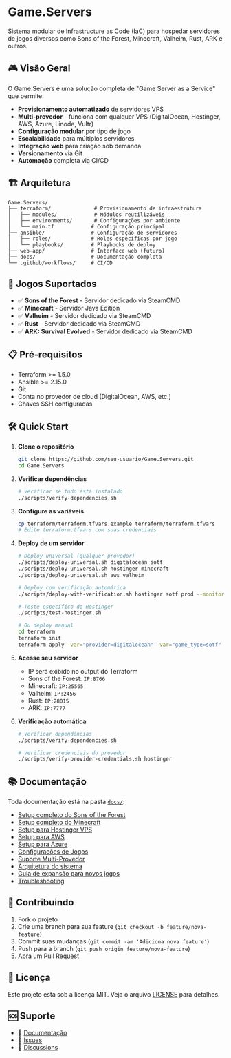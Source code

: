 # Game.Servers

Sistema modular de Infrastructure as Code (IaC) para hospedar servidores de jogos diversos como Sons of the Forest, Minecraft, Valheim, Rust, ARK e outros.

## 🎮 Visão Geral

O Game.Servers é uma solução completa de "Game Server as a Service" que permite:

- **Provisionamento automatizado** de servidores VPS
- **Multi-provedor** - funciona com qualquer VPS (DigitalOcean, Hostinger, AWS, Azure, Linode, Vultr)
- **Configuração modular** por tipo de jogo
- **Escalabilidade** para múltiplos servidores
- **Integração web** para criação sob demanda
- **Versionamento** via Git
- **Automação** completa via CI/CD

## 🏗️ Arquitetura

```
Game.Servers/
├── terraform/              # Provisionamento de infraestrutura
│   ├── modules/            # Módulos reutilizáveis
│   ├── environments/       # Configurações por ambiente
│   └── main.tf            # Configuração principal
├── ansible/               # Configuração de servidores
│   ├── roles/             # Roles específicas por jogo
│   └── playbooks/         # Playbooks de deploy
├── web-app/               # Interface web (futuro)
├── docs/                  # Documentação completa
└── .github/workflows/     # CI/CD
```

## 🚀 Jogos Suportados

- ✅ **Sons of the Forest** - Servidor dedicado via SteamCMD
- ✅ **Minecraft** - Servidor Java Edition
- ✅ **Valheim** - Servidor dedicado via SteamCMD
- ✅ **Rust** - Servidor dedicado via SteamCMD
- ✅ **ARK: Survival Evolved** - Servidor dedicado via SteamCMD

## 📋 Pré-requisitos

- Terraform >= 1.5.0
- Ansible >= 2.15.0
- Git
- Conta no provedor de cloud (DigitalOcean, AWS, etc.)
- Chaves SSH configuradas

## 🛠️ Quick Start

1. **Clone o repositório**
   ```bash
   git clone https://github.com/seu-usuario/Game.Servers.git
   cd Game.Servers
   ```

2. **Verificar dependências**
   ```bash
   # Verificar se tudo está instalado
   ./scripts/verify-dependencies.sh
   ```

3. **Configure as variáveis**
   ```bash
   cp terraform/terraform.tfvars.example terraform/terraform.tfvars
   # Edite terraform.tfvars com suas credenciais
   ```

4. **Deploy de um servidor**
   ```bash
   # Deploy universal (qualquer provedor)
   ./scripts/deploy-universal.sh digitalocean sotf
   ./scripts/deploy-universal.sh hostinger minecraft
   ./scripts/deploy-universal.sh aws valheim
   
   # Deploy com verificação automática
   ./scripts/deploy-with-verification.sh hostinger sotf prod --monitoring --backup
   
   # Teste específico do Hostinger
   ./scripts/test-hostinger.sh
   
   # Ou deploy manual
   cd terraform
   terraform init
   terraform apply -var="provider=digitalocean" -var="game_type=sotf"
   ```

5. **Acesse seu servidor**
   - IP será exibido no output do Terraform
   - Sons of the Forest: `IP:8766`
   - Minecraft: `IP:25565`
   - Valheim: `IP:2456`
   - Rust: `IP:28015`
   - ARK: `IP:7777`

6. **Verificação automática**
   ```bash
   # Verificar dependências
   ./scripts/verify-dependencies.sh
   
   # Verificar credenciais do provedor
   ./scripts/verify-provider-credentials.sh hostinger
   ```

## 📚 Documentação

Toda documentação está na pasta [`docs/`](./docs/):
- [Setup completo do Sons of the Forest](./docs/sotf-setup.md)
- [Setup completo do Minecraft](./docs/minecraft-setup.md)
- [Setup para Hostinger VPS](./docs/hostinger-setup.md)
- [Setup para AWS](./docs/aws-setup.md)
- [Setup para Azure](./docs/azure-setup.md)
- [Configurações de Jogos](./docs/game-configurations.md)
- [Suporte Multi-Provedor](./docs/multi-provider-setup.md)
- [Arquitetura do sistema](./docs/architecture.md)
- [Guia de expansão para novos jogos](./docs/adding-games.md)
- [Troubleshooting](./docs/troubleshooting.md)

## 🤝 Contribuindo

1. Fork o projeto
2. Crie uma branch para sua feature (`git checkout -b feature/nova-feature`)
3. Commit suas mudanças (`git commit -am 'Adiciona nova feature'`)
4. Push para a branch (`git push origin feature/nova-feature`)
5. Abra um Pull Request

## 📄 Licença

Este projeto está sob a licença MIT. Veja o arquivo [LICENSE](LICENSE) para detalhes.

## 🆘 Suporte

- 📖 [Documentação](./docs/)
- 🐛 [Issues](https://github.com/seu-usuario/Game.Servers/issues)
- 💬 [Discussions](https://github.com/seu-usuario/Game.Servers/discussions)